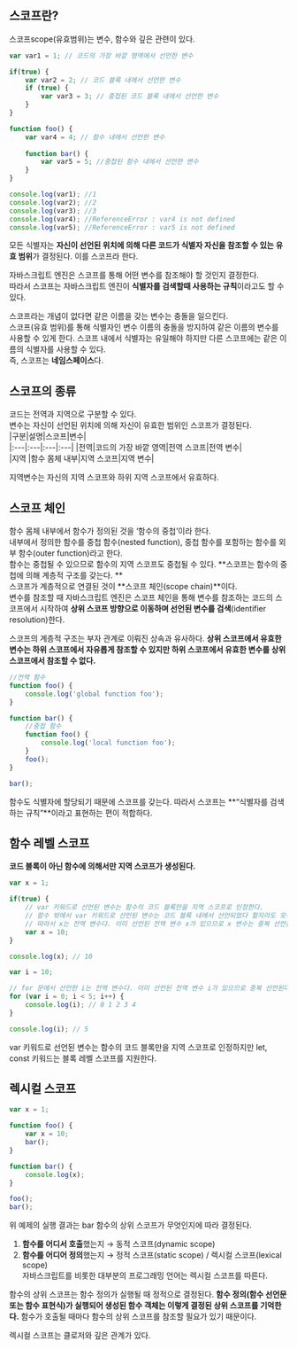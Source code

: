 ## 스코프란?<br>  
스코프scope(유효범위)는 변수, 함수와 깊은 관련이 있다.  
  
```javascript  
var var1 = 1; // 코드의 가장 바깥 영역에서 선언한 변수

if(true) {
	var var2 = 2; // 코드 블록 내에서 선언한 변수
	if (true) {
		var var3 = 3; // 중첩된 코드 블록 내에서 선언한 변수
	}
}

function foo() {
	var var4 = 4; // 함수 내에서 선언한 변수
	
	function bar() {
		var var5 = 5; //중첩된 함수 내에서 선언한 변수
	}
}

console.log(var1); //1
console.log(var2); //2
console.log(var3); //3
console.log(var4); //ReferenceError : var4 is not defined
console.log(var5); //ReferenceError : var5 is not defined  
```  
모든 식별자는 **자신이 선언된 위치에 의해 다른 코드가 식별자 자신을 참조할 수 있는 유효 범위**가 결정된다. 이를 스코프라 한다.  
  
자바스크립트 엔진은 스코프를 통해 어떤 변수를 참조해야 할 것인지 결정한다.   
따라서 스코프는 자바스크립트 엔진이 **식별자를 검색할때 사용하는 규칙**이라고도 할 수 있다.  
  
  
  
스코프라는 개념이 없다면 같은 이름을 갖는 변수는 충돌을 일으킨다.  
스코프(유효 범위)를 통해 식별자인 변수 이름의 충돌을 방지하여 같은 이름의 변수를 사용할 수 있게 한다. 스코프 내에서 식별자는 유일해야 하지만 다른 스코프에는 같은 이름의 식별자를 사용할 수 있다.   
즉, 스코프는 **네임스페이스**다.  
  
  
  
  
## 스코프의 종류<br>  
코드는 전역과 지역으로 구분할 수 있다.  
변수는 자신이 선언된 위치에 의해 자신이 유효한 범위인 스코프가 결정된다.  
|구분|설명|스코프|변수|  
|:---|:---|:---|:---|
|전역|코드의 가장 바깥 영역|전역 스코프|전역 변수|  
|지역 |함수 몸체 내부|지역 스코프|지역 변수|  
  
지역변수는 자신의 지역 스코프와 하위 지역 스코프에서 유효하다.  
  
## 스코프 체인<br>  
함수 몸체 내부에서 함수가 정의된 것을 ‘함수의 중첩’이라 한다.   
내부에서 정의한 함수를 중첩 함수(nested function), 중첩 함수를 포함하는 함수를 외부 함수(outer function)라고 한다.  
함수는 중첩될 수 있으므로 함수의 지역 스코프도 중첩될 수 있다. **스코프는 함수의 중첩에 의해 계층적 구조를 갖는다. **  
스코프가 계층적으로 연결된 것이 **스코프 체인(scope chain)**이다.  
변수를 참조할 때 자바스크립트 엔진은 스코프 체인을 통해 변수를 참조하는 코드의 스코프에서 시작하여 **상위 스코프 방향으로 이동하며 선언된 변수를 검색**(identifier resolution)한다.  
  
  
  
스코프의 계층적 구조는 부자 관계로 이뤄진 상속과 유사하다. **상위 스코프에서 유효한 변수는 하위 스코프에서 자유롭게 참조할 수 있지만 하위 스코프에서 유효한 변수를 상위 스코프에서 참조할 수 없다.**   
  
```javascript  
//전역 함수
function foo() {
	console.log('global function foo');
}

function bar() {
	//중첩 함수
	function foo() {
		console.log('local function foo');
	}
	foo();
}

bar();  
```  
  
함수도 식별자에 할당되기 때문에 스코프를 갖는다. 따라서 스코프는 **“식별자를 검색하는 규칙”**이라고 표현하는 편이 적합하다.  
  
## 함수 레벨 스코프<br>  
**코드 블록이 아닌 함수에 의해서만 지역 스코프가 생성된다.**  
  
```javascript  
var x = 1;

if(true) {
	// var 키워드로 선언된 변수는 함수의 코드 블록만을 지역 스코프로 인정한다.
	// 함수 밖에서 var 키워드로 선언된 변수는 코드 블록 내에서 선언되었다 할지라도 모두 전역 변수다.
	// 따라서 x는 전역 변수다. 이미 선언된 전역 변수 x가 있으므로 x 변수는 중복 선언된다.
	var x = 10;
}

console.log(x); // 10  
```  
  
```javascript  
var i = 10;

// for 문에서 선언한 i는 전역 변수다. 이미 선언된 전역 변수 i가 있으므로 중복 선언된다.
for (var i = 0; i < 5; i++) {
	console.log(i); // 0 1 2 3 4
}

console.log(i); // 5  
```  
var 키워드로 선언된 변수는 함수의 코드 블록만을 지역 스코프로 인정하지만 let, const 키워드는 블록 레벨 스코프를 지원한다.  
  
## 렉시컬 스코프<br>  
```javascript  
var x = 1;

function foo() {
	var x = 10;
	bar();
}

function bar() {
	console.log(x);
}

foo();
bar();  
```  
위 예제의 실행 결과는 bar 함수의 상위 스코프가 무엇인지에 따라 결정된다.  
1. **함수를 어디서 호출**했는지 → 동적 스코프(dynamic scope)  
1. **함수를 어디어 정의**했는지 → 정적 스코프(static scope) / 렉시컬 스코프(lexical scope)  
자바스크립트를 비롯한 대부분의 프로그래밍 언어는 렉시컬 스코프를 따른다.  
  
함수의 상위 스코프는 함수 정의가 실행될 때 정적으로 결정된다. **함수 정의(함수 선언문 또는 함수 표현식)가 실행되어 생성된 함수 객체는 이렇게 결정된 상위 스코프를 기억한다.** 함수가 호출될 때마다 함수의 상위 스코프를 참조할 필요가 있기 때문이다.  
  
렉시컬 스코프는 클로저와 깊은 관계가 있다.  
  
  
   
